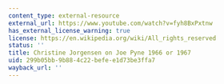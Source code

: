 ```yaml
---
content_type: external-resource
external_url: https://www.youtube.com/watch?v=fyh8BxPxtnw
has_external_license_warning: true
license: https://en.wikipedia.org/wiki/All_rights_reserved
status: ''
title: Christine Jorgensen on Joe Pyne 1966 or 1967
uid: 299b05bb-9b88-4c22-befe-e1d73be3ffa7
wayback_url: ''
---
```


